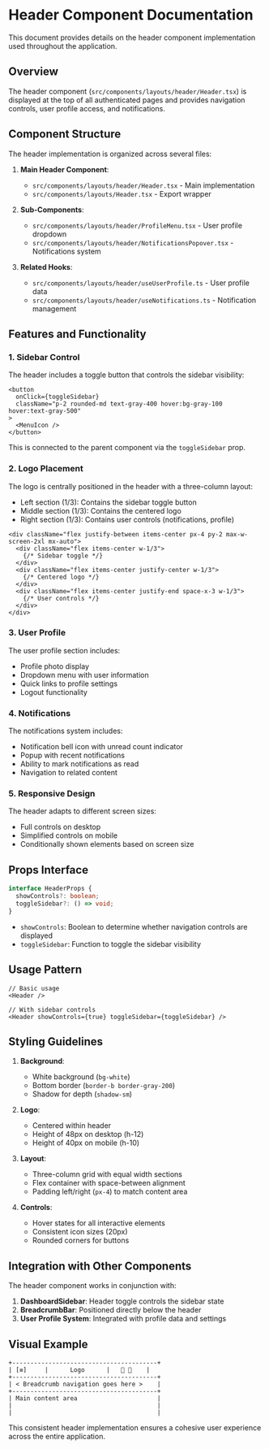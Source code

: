 
# Header Component Documentation

This document provides details on the header component implementation used throughout the application.

## Overview

The header component (`src/components/layouts/header/Header.tsx`) is displayed at the top of all authenticated pages and provides navigation controls, user profile access, and notifications.

## Component Structure

The header implementation is organized across several files:

1. **Main Header Component**:
   - `src/components/layouts/header/Header.tsx` - Main implementation
   - `src/components/layouts/Header.tsx` - Export wrapper

2. **Sub-Components**:
   - `src/components/layouts/header/ProfileMenu.tsx` - User profile dropdown
   - `src/components/layouts/header/NotificationsPopover.tsx` - Notifications system

3. **Related Hooks**:
   - `src/components/layouts/header/useUserProfile.ts` - User profile data
   - `src/components/layouts/header/useNotifications.ts` - Notification management

## Features and Functionality

### 1. Sidebar Control

The header includes a toggle button that controls the sidebar visibility:

```tsx
<button
  onClick={toggleSidebar}
  className="p-2 rounded-md text-gray-400 hover:bg-gray-100 hover:text-gray-500"
>
  <MenuIcon />
</button>
```

This is connected to the parent component via the `toggleSidebar` prop.

### 2. Logo Placement

The logo is centrally positioned in the header with a three-column layout:
- Left section (1/3): Contains the sidebar toggle button
- Middle section (1/3): Contains the centered logo
- Right section (1/3): Contains user controls (notifications, profile)

```tsx
<div className="flex justify-between items-center px-4 py-2 max-w-screen-2xl mx-auto">
  <div className="flex items-center w-1/3">
    {/* Sidebar toggle */}
  </div>
  <div className="flex items-center justify-center w-1/3">
    {/* Centered logo */}
  </div>
  <div className="flex items-center justify-end space-x-3 w-1/3">
    {/* User controls */}
  </div>
</div>
```

### 3. User Profile

The user profile section includes:
- Profile photo display
- Dropdown menu with user information
- Quick links to profile settings
- Logout functionality

### 4. Notifications

The notifications system includes:
- Notification bell icon with unread count indicator
- Popup with recent notifications
- Ability to mark notifications as read
- Navigation to related content

### 5. Responsive Design

The header adapts to different screen sizes:
- Full controls on desktop
- Simplified controls on mobile
- Conditionally shown elements based on screen size

## Props Interface

```typescript
interface HeaderProps {
  showControls?: boolean;
  toggleSidebar?: () => void;
}
```

- `showControls`: Boolean to determine whether navigation controls are displayed
- `toggleSidebar`: Function to toggle the sidebar visibility

## Usage Pattern

```tsx
// Basic usage
<Header />

// With sidebar controls
<Header showControls={true} toggleSidebar={toggleSidebar} />
```

## Styling Guidelines

1. **Background**: 
   - White background (`bg-white`)
   - Bottom border (`border-b border-gray-200`)
   - Shadow for depth (`shadow-sm`)

2. **Logo**:
   - Centered within header
   - Height of 48px on desktop (h-12)
   - Height of 40px on mobile (h-10)

3. **Layout**:
   - Three-column grid with equal width sections
   - Flex container with space-between alignment
   - Padding left/right (`px-4`) to match content area

4. **Controls**:
   - Hover states for all interactive elements
   - Consistent icon sizes (20px)
   - Rounded corners for buttons

## Integration with Other Components

The header component works in conjunction with:

1. **DashboardSidebar**: Header toggle controls the sidebar state
2. **BreadcrumbBar**: Positioned directly below the header
3. **User Profile System**: Integrated with profile data and settings

## Visual Example

```
+----------------------------------------+
| [≡]     |      Logo      |   👤 🔔    |
+----------------------------------------+
| < Breadcrumb navigation goes here >    |
+----------------------------------------+
| Main content area                      |
|                                        |
|                                        |
```

This consistent header implementation ensures a cohesive user experience across the entire application.

